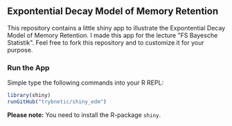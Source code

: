 ## Expontential Decay Model of Memory Retention
This repository contains a little shiny app to illustrate the Expontential Decay Model of Memory Retention. I made this app for the lecture "FS Bayesche Statistik". Feel free to fork this repository and to customize it for your purpose.

### Run the App
Simple type the following commands into your R REPL:
```R
library(shiny)
runGitHub("trybnetic/shiny_edm")
```
**Please note:** You need to install the R-package `shiny`.
